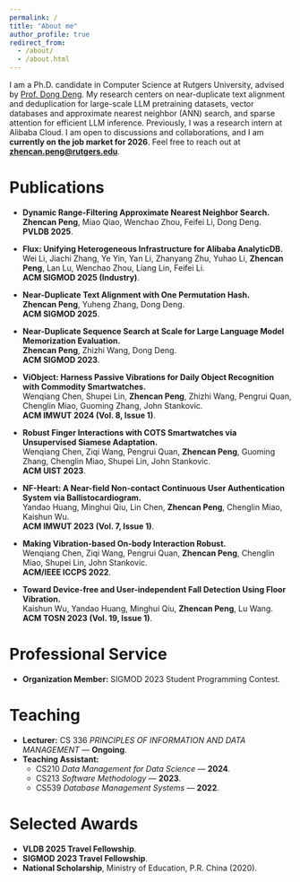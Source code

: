 ```yaml
---
permalink: /
title: "About me"
author_profile: true
redirect_from: 
  - /about/
  - /about.html
---
```


I am a Ph.D. candidate in Computer Science at Rutgers University, advised by [Prof. Dong Deng](https://people.cs.rutgers.edu/~dd903/). My research centers on near-duplicate text alignment and deduplication for large-scale LLM pretraining datasets, vector databases and approximate nearest neighbor (ANN) search, and sparse attention for efficient LLM inference. Previously, I was a research intern at Alibaba Cloud. I am open to discussions and collaborations, and I am **currently on the job market for 2026**. Feel free to reach out at **zhencan.peng@rutgers.edu**.


# Publications
- **Dynamic Range-Filtering Approximate Nearest Neighbor Search.**  
  **Zhencan Peng**, Miao Qiao, Wenchao Zhou, Feifei Li, Dong Deng.  
  **PVLDB 2025**.

- **Flux: Unifying Heterogeneous Infrastructure for Alibaba AnalyticDB.**  
  Wei Li, Jiachi Zhang, Ye Yin, Yan Li, Zhanyang Zhu, Yuhao Li, **Zhencan Peng**, Lan Lu, Wenchao Zhou, Liang Lin, Feifei Li.  
  **ACM SIGMOD 2025 (Industry)**.

- **Near-Duplicate Text Alignment with One Permutation Hash.**  
  **Zhencan Peng**, Yuheng Zhang, Dong Deng.  
  **ACM SIGMOD 2025**.

- **Near-Duplicate Sequence Search at Scale for Large Language Model Memorization Evaluation.**  
  **Zhencan Peng**, Zhizhi Wang, Dong Deng.  
  **ACM SIGMOD 2023**.

- **ViObject: Harness Passive Vibrations for Daily Object Recognition with Commodity Smartwatches.**  
  Wenqiang Chen, Shupei Lin, **Zhencan Peng**, Zhizhi Wang, Pengrui Quan, Chenglin Miao, Guoming Zhang, John Stankovic.  
  **ACM IMWUT 2024 (Vol. 8, Issue 1)**.

- **Robust Finger Interactions with COTS Smartwatches via Unsupervised Siamese Adaptation.**  
  Wenqiang Chen, Ziqi Wang, Pengrui Quan, **Zhencan Peng**, Guoming Zhang, Chenglin Miao, Shupei Lin, John Stankovic.  
  **ACM UIST 2023**.

- **NF-Heart: A Near-field Non-contact Continuous User Authentication System via Ballistocardiogram.**  
  Yandao Huang, Minghui Qiu, Lin Chen, **Zhencan Peng**, Chenglin Miao, Kaishun Wu.  
  **ACM IMWUT 2023 (Vol. 7, Issue 1)**.

- **Making Vibration-based On-body Interaction Robust.**  
  Wenqiang Chen, Ziqi Wang, Pengrui Quan, **Zhencan Peng**, Chenglin Miao, Shupei Lin, John Stankovic.  
  **ACM/IEEE ICCPS 2022**.

- **Toward Device-free and User-independent Fall Detection Using Floor Vibration.**  
  Kaishun Wu, Yandao Huang, Minghui Qiu, **Zhencan Peng**, Lu Wang.  
  **ACM TOSN 2023 (Vol. 19, Issue 1)**.

# Professional Service
- **Organization Member:** SIGMOD 2023 Student Programming Contest.

# Teaching
- **Lecturer:** CS 336 *PRINCIPLES OF INFORMATION AND DATA MANAGEMENT* — **Ongoing**.
- **Teaching Assistant:**
  - CS210 *Data Management for Data Science* — **2024**.
  - CS213 *Software Methodology* — **2023**.
  - CS539 *Database Management Systems* — **2022**.

# Selected Awards
- **VLDB 2025 Travel Fellowship**.
- **SIGMOD 2023 Travel Fellowship**.
- **National Scholarship**, Ministry of Education, P.R. China (2020).


